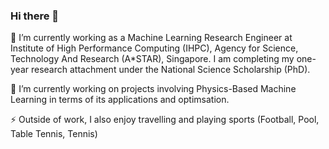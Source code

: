 ### Hi there 👋
🔭 I’m currently working as a Machine Learning Research Engineer at Institute of High Performance Computing (IHPC), Agency for Science, Technology And Research (A*STAR), Singapore. I am completing my one-year research attachment under the National Science Scholarship (PhD).

🌱 I’m currently working on projects involving Physics-Based Machine Learning in terms of its applications and optimsation.

⚡ Outside of work, I also enjoy travelling and playing sports (Football, Pool, Table Tennis, Tennis)


<!--
**nicholassung97/nicholassung97** is a ✨ _special_ ✨ repository because its `README.md` (this file) appears on your GitHub profile.

Here are some ideas to get you started:

- 🔭 I’m currently working on ...
- 🌱 I’m currently learning ...
- 👯 I’m looking to collaborate on ...
- 🤔 I’m looking for help with ...
- 💬 Ask me about ...
- 📫 How to reach me: ...
- 😄 Pronouns: ...
- ⚡ Fun fact: ...
-->
